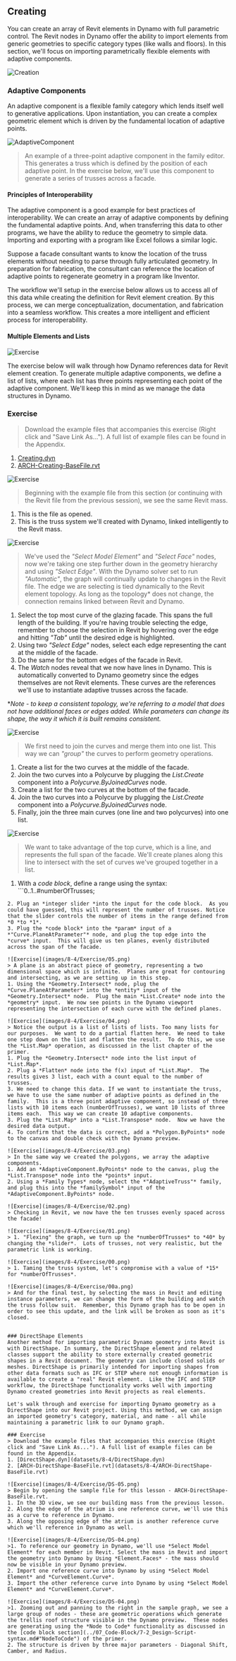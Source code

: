 ## Creating
You can create an array of Revit elements in Dynamo with full parametric control.  The Revit nodes in Dynamo offer the ability to import elements from generic geometries to specific category types (like walls and floors).  In this section, we'll focus on importing parametrically flexible elements with adaptive components.

![Creation](images/8-4/creation.png)
### Adaptive Components
An adaptive component is a flexible family category which lends itself well to generative applications. Upon instantiation, you can create a complex geometric element which is driven by the fundamental location of adaptive points.

![AdaptiveComponent](images/8-4/ac.png)
> An example of a three-point adaptive component in the family editor. This generates a truss which is defined by the position of each adaptive point.  In the exercise below, we'll use this component to generate a series of trusses across a facade.

#### Principles of Interoperability
The adaptive component is a good example for best practices of interoperability.  We can create an array of adaptive components by defining the fundamental adaptive points.  And, when transferring this data to other programs, we have the ability to reduce the geometry to simple data.  Importing and exporting with a program like Excel follows a similar logic.

Suppose a facade consultant wants to know the location of the truss elements without needing to parse through fully articulated geometry.  In preparation for fabrication, the consultant can reference the location of adaptive points to regenerate geometry in a program like Inventor.

The workflow we'll setup in the exercise below allows us to access all of this data while creating the definition for Revit element creation.  By this process, we can merge conceptualization, documentation, and fabrication into a seamless workflow.  This creates a more intelligent and efficient process for interoperability.

#### Multiple Elements and Lists

![Exercise](images/8-4/Exercise/03.png)

The exercise below will walk through how Dynamo references data for Revit element creation.  To generate multiple adaptive components, we define a list of lists, where each list has three points representing each point of the adaptive component.  We'll keep this in mind as we manage the data structures in Dynamo.

### Exercise
> Download the example files that accompanies this exercise (Right click and "Save Link As..."). A full list of example files can be found in the Appendix.
1. [Creating.dyn](datasets/8-4/Creating.dyn)
2. [ARCH-Creating-BaseFile.rvt](datasets/8-4/ARCH-Creating-BaseFile.rvt)

![Exercise](images/8-4/Exercise/10.png)
> Beginning with the example file from this section (or continuing with the Revit file from the previous session), we see the same Revit mass.
1. This is the file as opened.
2. This is the truss system we'll created with Dynamo, linked intelligently to the Revit mass.

![Exercise](images/8-4/Exercise/08.png)
> We've used the *"Select Model Element"* and *"Select Face"* nodes, now we're taking one step further down in the geometry hierarchy and using *"Select Edge"*.  With the Dynamo solver set to run *"Automatic"*, the graph will continually update to changes in the Revit file. The edge we are selecting is tied dynamically to the Revit element topology.  As long as the topology* does not change, the connection remains linked between Revit and Dynamo.
1. Select the top most curve of the glazing facade.  This spans the full length of the building.  If you're having trouble selecting the edge, remember to choose the selection in Revit by hovering over the edge and hitting *"Tab"* until the desired edge is highlighted.
2. Using two *"Select Edge"* nodes, select each edge representing the cant at the middle of the facade.
3. Do the same for the bottom edges of the facade in Revit.
4. The *Watch* nodes reveal that we now have lines in Dynamo.  This is automatically converted to Dynamo geometry since the edges themselves are not Revit elements.  These curves are the references we'll use to instantiate adaptive trusses across the facade.

**Note - to keep a consistent topology, we're referring to a model that does not have additional faces or edges added.  While parameters can change its shape, the way it which it is built remains consistent.*

![Exercise](images/8-4/Exercise/07.png)
> We first need to join the curves and merge them into one list.  This way we can *"group"* the curves to perform geometry operations.
1. Create a list for the two curves at the middle of the facade.
2. Join the two curves into a Polycurve by plugging the *List.Create* component into a *Polycurve.ByJoinedCurves* node.
3. Create a list for the two curves at the bottom of the facade.
4. Join the two curves into a Polycurve by plugging the *List.Create* component into a *Polycurve.ByJoinedCurves* node.
5. Finally, join the three main curves (one line and two polycurves) into one list.

![Exercise](images/8-4/Exercise/06.png)
> We want to take advantage of the top curve, which is a line, and represents the full span of the facade.  We'll create planes along this line to intersect with the set of curves we've grouped together in a list.
1. With a *code block*, define a range using the syntax: ```0..1..#numberOfTrusses;
```
2. Plug an *integer slider *into the input for the code block.  As you could have guessed, this will represent the number of trusses. Notice that the slider controls the number of items in the range defined from *0 *to *1*.
3. Plug the *code block* into the *param* input of a *"Curve.PlaneAtParameter"* node, and plug the top edge into the *curve* input.  This will give us ten planes, evenly distributed across the span of the facade.

![Exercise](images/8-4/Exercise/05.png)
> A plane is an abstract piece of geometry, representing a two dimensional space which is infinite.  Planes are great for contouring and intersecting, as we are setting up in this step.
1. Using the *Geometry.Intersect* node, plug the *Curve.PlaneAtParameter* into the *entity* input of the *Geometry.Intersect* node.  Plug the main *List.Create* node into the *geometry* input.  We now see points in the Dynamo viewport representing the intersection of each curve with the defined planes.

![Exercise](images/8-4/Exercise/04.png)
> Notice the output is a list of lists of lists. Too many lists for our purposes.  We want to do a partial flatten here.  We need to take one step down on the list and flatten the result.  To do this, we use the *List.Map* operation, as discussed in the list chapter of the primer.
1. Plug the *Geometry.Intersect* node into the list input of *List.Map*.
2. Plug a *Flatten* node into the f(x) input of *List.Map*.  The results gives 3 list, each with a count equal to the number of trusses.
3. We need to change this data. If we want to instantiate the truss, we have to use the same number of adaptive points as defined in the family.  This is a three point adaptive component, so instead of three lists with 10 items each (numberOfTrusses), we want 10 lists of three items each.  This way we can create 10 adaptive components.
3. Plug the *List.Map* into a *List.Transpose* node.  Now we have the desired data output.
4. To confirm that the data is correct, add a *Polygon.ByPoints* node to the canvas and double check with the Dynamo preview.

![Exercise](images/8-4/Exercise/03.png)
> In the same way we created the polygons, we array the adaptive components.
1. Add an *AdaptiveComponent.ByPoints* node to the canvas, plug the *List.Transpose* node into the *points* input.
2. Using a *Family Types* node, select the *"AdaptiveTruss"* family, and plug this into the *familySymbol* input of the *AdaptiveComponent.ByPoints* node.

![Exercise](images/8-4/Exercise/02.png)
> Checking in Revit, we now have the ten trusses evenly spaced across the facade!

![Exercise](images/8-4/Exercise/01.png)
> 1. "Flexing" the graph, we turn up the *numberOfTrusses* to *40* by changing the *slider*.  Lots of trusses, not very realistic, but the parametric link is working.

![Exercise](images/8-4/Exercise/00.png)
> 1. Taming the truss system, let's compromise with a value of *15* for *numberOfTrusses*.

![Exercise](images/8-4/Exercise/00a.png)
> And for the final test, by selecting the mass in Revit and editing instance parameters, we can change the form of the building and watch the truss follow suit.  Remember, this Dynamo graph has to be open in order to see this update, and the link will be broken as soon as it's closed.


### DirectShape Elements
Another method for importing parametric Dynamo geometry into Revit is with DirectShape. In summary, the DirectShape element and related classes support the ability to store externally created geometric shapes in a Revit document. The geometry can include closed solids or meshes. DirectShape is primarily intended for importing shapes from other data formats such as IFC or STEP where not enough information is available to create a "real" Revit element.  Like the IFC and STEP workflow, the DirectShape functionality works well with importing Dynamo created geometries into Revit projects as real elements. 

Let's walk through and exercise for importing Dynamo geometry as a DirectShape into our Revit project. Using this method, we can assign an imported geometry's category, material, and name - all while maintaining a parametric link to our Dynamo graph.

### Exercise
> Download the example files that accompanies this exercise (Right click and "Save Link As..."). A full list of example files can be found in the Appendix.
1. [DirectShape.dyn](datasets/8-4/DirectShape.dyn)
2. [ARCH-DirectShape-BaseFile.rvt](datasets/8-4/ARCH-DirectShape-BaseFile.rvt)

![Exercise](images/8-4/Exercise/DS-05.png)
> Begin by opening the sample file for this lesson - ARCH-DirectShape-BaseFile.rvt.
1. In the 3D view, we see our building mass from the previous lesson.
2. Along the edge of the atrium is one reference curve, we'll use this as a curve to reference in Dynamo.
3. Along the opposing edge of the atrium is another reference curve which we'll reference in Dynamo as well.

![Exercise](images/8-4/Exercise/DS-04.png)
>1. To reference our geometry in Dynamo, we'll use *Select Model Element* for each member in Revit. Select the mass in Revit and import the geometry into Dynamo by Using *Element.Faces* - the mass should now be visible in your Dynamo preview.
2. Import one reference curve into Dynamo by using *Select Model Element* and *CurveElement.Curve*.
3. Import the other reference curve into Dynamo by using *Select Model Element* and *CurveElement.Curve*.

![Exercise](images/8-4/Exercise/DS-04.png)
>1. Zooming out and panning to the right in the sample graph, we see a large group of nodes - these are geometric operations which generate the trellis roof structure visible in the Dynamo preview.  These nodes are generating using the *Node to Code* functionality as discussed in the [code block section](../07_Code-Block/7-2_Design-Script-syntax.md#"NodeToCode") of the primer.
2. The structure is driven by three major parameters - Diagonal Shift, Camber, and Radius.